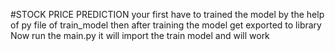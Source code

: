 #STOCK PRICE PREDICTION
your first have to trained the model by the help of py file of train_model
then after training the model get exported to library
Now run the main.py it will import the train model and will work 